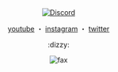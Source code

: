 <p align="center">  
  <img src="https://cdn.discordapp.com/attachments/631162287968747550/762808835546808360/line.gif" alt="fax" width="1000" height="1">
</p>
<p align="center">

  </p>
  <p align="center">
<a href="https://discord.gg/jDnQNEQDB9"><img src="https://img.shields.io/static/v1?logo=discord&label=&message=Discord&color=36393f&style=flat-square" alt="Discord">
  </p>
  
  <p align="center">
    <a href="https://www.youtube.com/channel/UCHdRmE51aGWtoFQgmxQriVw">youtube</a>
   ・    
   <a href="https://instagram.com/doublekilling">instagram</a>
   ・
   <a href="https://twitter.com/doublekilling">twitter</a>
</p>

<p align="center">
    	:dizzy:
  
<p align="center">  
  <img src="https://cdn.discordapp.com/attachments/793783400757592065/815459329950875648/4613B7AB-5F5A-4C5D-B92B-B318B9A8A766.jpeg" alt="fax">
</p>

<p align="center">  
  <img src="https://cdn.discordapp.com/attachments/631162287968747550/762808835546808360/line.gif" alt="fax" width="1000" height="1">
</p>
